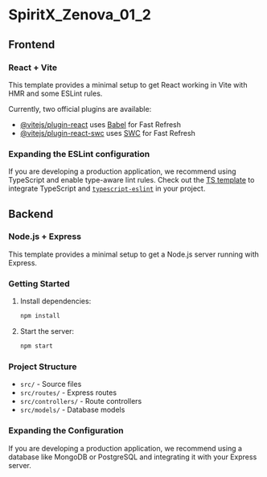# SpiritX_Zenova_01_2

## Frontend

### React + Vite

This template provides a minimal setup to get React working in Vite with HMR and some ESLint rules.

Currently, two official plugins are available:

- [@vitejs/plugin-react](https://github.com/vitejs/vite-plugin-react/blob/main/packages/plugin-react/README.md) uses [Babel](https://babeljs.io/) for Fast Refresh
- [@vitejs/plugin-react-swc](https://github.com/vitejs/vite-plugin-react-swc) uses [SWC](https://swc.rs/) for Fast Refresh

### Expanding the ESLint configuration

If you are developing a production application, we recommend using TypeScript and enable type-aware lint rules. Check out the [TS template](https://github.com/vitejs/vite/tree/main/packages/create-vite/template-react-ts) to integrate TypeScript and [`typescript-eslint`](https://typescript-eslint.io) in your project.

## Backend

### Node.js + Express

This template provides a minimal setup to get a Node.js server running with Express.

### Getting Started

1. Install dependencies:
    ```sh
    npm install
    ```

2. Start the server:
    ```sh
    npm start
    ```

### Project Structure

- `src/` - Source files
- `src/routes/` - Express routes
- `src/controllers/` - Route controllers
- `src/models/` - Database models

### Expanding the Configuration

If you are developing a production application, we recommend using a database like MongoDB or PostgreSQL and integrating it with your Express server.
